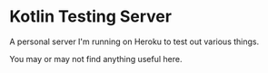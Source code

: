 # Kotlin Testing Server

A personal server I'm running on Heroku to test out various things.

You may or may not find anything useful here.
